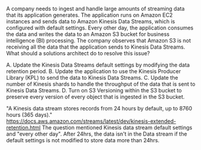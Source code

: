 A company needs to ingest and handle large amounts of streaming data that its application generates. The application runs on Amazon EC2 instances and sends data to Amazon Kinesis Data Streams, which is configured with default settings. Every other day, the application consumes the data and writes the data to an Amazon S3 bucket for business intelligence (BI) processing. The company observes that Amazon S3 is not receiving all the data that the application sends to Kinesis Data Streams. What should a solutions architect do to resolve this issue? 

A. Update the Kinesis Data Streams default settings by modifying the data retention period. 
B. Update the application to use the Kinesis Producer Library (KPL) to send the data to Kinesis Data Streams. 
C. Update the number of Kinesis shards to handle the throughput of the data that is sent to Kinesis Data Streams. 
D. Turn on S3 Versioning within the S3 bucket to preserve every version of every object that is ingested in the S3 bucket.

"A Kinesis data stream stores records from 24 hours by default, up to 8760 hours (365 days)." 
https://docs.aws.amazon.com/streams/latest/dev/kinesis-extended-retention.html 
The question mentioned Kinesis data stream default settings and "every other day". After 24hrs, the data isn't in the Data stream if the default settings is not modified to store data more than 24hrs.